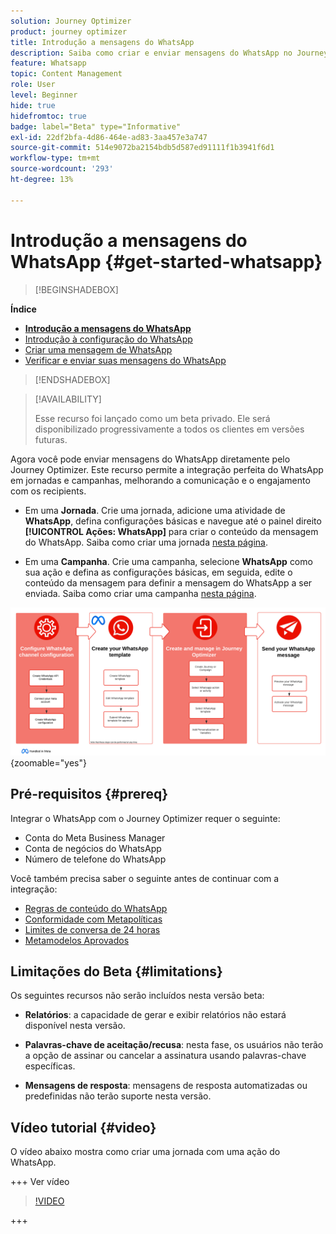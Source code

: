 ```yaml
---
solution: Journey Optimizer
product: journey optimizer
title: Introdução a mensagens do WhatsApp
description: Saiba como criar e enviar mensagens do WhatsApp no Journey Optimizer
feature: Whatsapp
topic: Content Management
role: User
level: Beginner
hide: true
hidefromtoc: true
badge: label="Beta" type="Informative"
exl-id: 22df2bfa-4d86-464e-ad83-3aa457e3a747
source-git-commit: 514e9072ba2154bdb5d587ed91111f1b3941f6d1
workflow-type: tm+mt
source-wordcount: '293'
ht-degree: 13%

---
```


# Introdução a mensagens do WhatsApp {#get-started-whatsapp}

>[!BEGINSHADEBOX]

**Índice**

* **[Introdução a mensagens do WhatsApp](get-started-whatsapp.md)**
* [Introdução à configuração do WhatsApp](whatsapp-configuration.md)
* [Criar uma mensagem de WhatsApp](create-whatsapp.md)
* [Verificar e enviar suas mensagens do WhatsApp](send-whatsapp.md)

>[!ENDSHADEBOX]

>[!AVAILABILITY]
>
>Esse recurso foi lançado como um beta privado. Ele será disponibilizado progressivamente a todos os clientes em versões futuras.

Agora você pode enviar mensagens do WhatsApp diretamente pelo Journey Optimizer. Este recurso permite a integração perfeita do WhatsApp em jornadas e campanhas, melhorando a comunicação e o engajamento com os recipients.

* Em uma **Jornada**. Crie uma jornada, adicione uma atividade de **WhatsApp**, defina configurações básicas e navegue até o painel direito **[!UICONTROL Ações: WhatsApp]** para criar o conteúdo da mensagem do WhatsApp. Saiba como criar uma jornada [nesta página](../building-journeys/journey-gs.md).

* Em uma **Campanha**. Crie uma campanha, selecione **WhatsApp** como sua ação e defina as configurações básicas, em seguida, edite o conteúdo da mensagem para definir a mensagem do WhatsApp a ser enviada. Saiba como criar uma campanha [nesta página](../campaigns/create-campaign.md#configure).

![](assets/do-not-localize/whatsapp-beta.png){zoomable="yes"}

## Pré-requisitos {#prereq}

Integrar o WhatsApp com o Journey Optimizer requer o seguinte:

* Conta do Meta Business Manager
* Conta de negócios do WhatsApp
* Número de telefone do WhatsApp

Você também precisa saber o seguinte antes de continuar com a integração:

* [Regras de conteúdo do WhatsApp](https://www.whatsapp.com/legal/messaging-guidelines)
* [Conformidade com Metapolíticas](https://www.whatsapp.com/legal)
* [Limites de conversa de 24 horas](https://developers.facebook.com/docs/whatsapp/messaging-limits/)
* [Metamodelos Aprovados](https://developers.facebook.com/docs/whatsapp/message-templates/guidelines/)

## Limitações do Beta {#limitations}

Os seguintes recursos não serão incluídos nesta versão beta:

* **Relatórios**: a capacidade de gerar e exibir relatórios não estará disponível nesta versão.

* **Palavras-chave de aceitação/recusa**: nesta fase, os usuários não terão a opção de assinar ou cancelar a assinatura usando palavras-chave específicas.

* **Mensagens de resposta**: mensagens de resposta automatizadas ou predefinidas não terão suporte nesta versão.

## Vídeo tutorial {#video}

O vídeo abaixo mostra como criar uma jornada com uma ação do WhatsApp.

+++ Ver vídeo

>[!VIDEO](https://video.tv.adobe.com/v/3451621?learn=on)

+++
